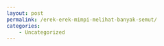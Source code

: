 ```yaml
---
layout: post
permalink: /erek-erek-mimpi-melihat-banyak-semut/
categories:
    - Uncategorized
---
```


